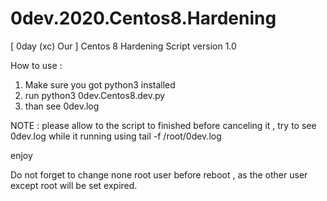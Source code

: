 # 0dev.2020.Centos8.Hardening

[ 0day (xc) Our ] Centos 8 Hardening Script version 1.0

How to use : 

1. Make sure you got python3 installed
2. run python3 0dev.Centos8.dev.py
3. than see 0dev.log


NOTE : please allow to the script to finished before canceling it , try to see 0dev.log while it running using tail -f /root/0dev.log

enjoy

Do not forget to change none root user before reboot , as the other user except root will be set expired.
